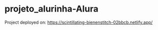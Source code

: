 # projeto_alurinha-Alura

Project deployed on: https://scintillating-bienenstitch-02bbcb.netlify.app/
